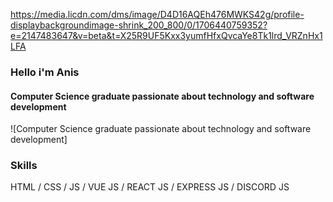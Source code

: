 https://media.licdn.com/dms/image/D4D16AQEh476MWKS42g/profile-displaybackgroundimage-shrink_200_800/0/1706440759352?e=2147483647&v=beta&t=X25R9UF5Kxx3yumfHfxQvcaYe8Tk1lrd_VRZnHx1LFA
### Hello i'm Anis
#### Computer Science graduate passionate about technology and software development
![Computer Science graduate passionate about technology and software development]
### Skills
 HTML / CSS / JS / VUE JS / REACT JS / EXPRESS JS / DISCORD JS
